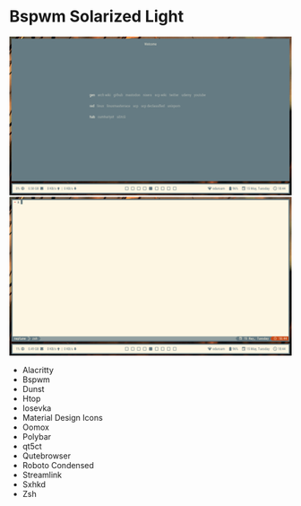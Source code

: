 # Bspwm Solarized Light

<img src="https://github.com/afraidofmusic/bspwmsolarized/blob/master/scrot-1.png?raw=true">
<img src="https://github.com/afraidofmusic/bspwmsolarized/blob/master/scrot-2.png?raw=true">

* Alacritty
* Bspwm
* Dunst
* Htop
* Iosevka
* Material Design Icons
* Oomox
* Polybar
* qt5ct
* Qutebrowser
* Roboto Condensed
* Streamlink
* Sxhkd
* Zsh
